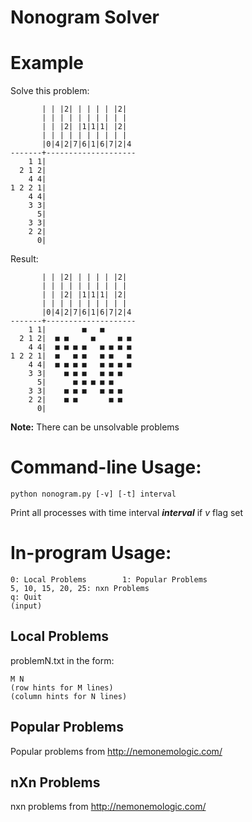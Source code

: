 Nonogram Solver
================
# Example

Solve this problem:
```
       | | |2| | | | | |2|
       | | | | | | | | | |
       | | |2| |1|1|1| |2|
       | | | | | | | | | |
       |0|4|2|7|6|1|6|7|2|4
-------+--------------------
    1 1|
  2 1 2|
    4 4|
1 2 2 1|
    4 4|
    3 3|
      5|
    3 3|
    2 2|
      0|
```


Result:
```
       | | |2| | | | | |2|
       | | | | | | | | | |
       | | |2| |1|1|1| |2|
       | | | | | | | | | |
       |0|4|2|7|6|1|6|7|2|4
-------+--------------------
    1 1|        ■   ■
  2 1 2|  ■ ■     ■     ■ ■
    4 4|  ■ ■ ■ ■   ■ ■ ■ ■
1 2 2 1|  ■   ■ ■   ■ ■   ■
    4 4|  ■ ■ ■ ■   ■ ■ ■ ■
    3 3|    ■ ■ ■   ■ ■ ■
      5|      ■ ■ ■ ■ ■
    3 3|    ■ ■ ■   ■ ■ ■
    2 2|    ■ ■       ■ ■
      0|
```

**Note:** There can be unsolvable problems

# Command-line Usage:
```
python nonogram.py [-v] [-t] interval
```
Print all processes with time interval ***interval*** if *v* flag set

# In-program Usage:
```
0: Local Problems        1: Popular Problems
5, 10, 15, 20, 25: nxn Problems
q: Quit
(input)
```
## Local Problems
problemN.txt in the form:
```
M N
(row hints for M lines)
(column hints for N lines)
```

## Popular Problems
Popular problems from http://nemonemologic.com/

## nXn Problems
nxn problems from http://nemonemologic.com/
